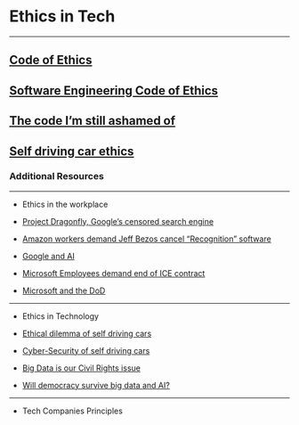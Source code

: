 # Ethics in Tech

---

## [Code of Ethics](https://www.acm.org/code-of-ethics)

## [Software Engineering Code of Ethics](https://ethics.acm.org/code-of-ethics/software-engineering-code/)

## [The code I’m still ashamed of](https://www.freecodecamp.org/news/the-code-im-still-ashamed-of-e4c021dff55e/)

## [Self driving car ethics](https://www.freep.com/story/money/cars/2017/11/21/self-driving-cars-ethics/804805001/)

### Additional Resources

---

* Ethics in the workplace

* [Project Dragonfly, Google’s censored search engine](https://www.vox.com/2018/8/17/17704526/google-dragonfly-censored-search-engine-china)

* [Amazon workers demand Jeff Bezos cancel “Recognition” software](https://gizmodo.com/amazon-workers-demand-jeff-bezos-cancel-face-recognitio-1827037509)

* [Google and AI](https://gizmodo.com/in-reversal-google-says-its-ai-will-not-be-used-for-we-1826649327)

* [Microsoft Employees demand end of ICE contract](https://www.nytimes.com/2018/06/19/technology/tech-companies-immigration-border.html)

* [Microsoft and the DoD](https://www.businessinsider.com/microsoft-employees-protest-contract-us-army-hololens-2019-2)

---

* Ethics in Technology

* [Ethical dilemma of self driving cars](https://www.theglobeandmail.com/globe-drive/culture/technology/the-ethical-dilemmas-of-self-drivingcars/article37803470/)

* [Cyber-Security of self driving cars](https://phys.org/news/2017-02-cybersecurity-self-driving-cars.html)

* [Big Data is our Civil Rights issue](http://solveforinteresting.com/big-data-is-our-generations-civil-rights-issue-and-we-dont-know-it/)

* [Will democracy survive big data and AI?](https://www.scientificamerican.com/article/will-democracy-survive-big-data-and-artificial-intelligence/)

---

* Tech Companies Principles